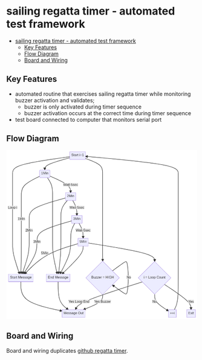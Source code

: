 # sailing regatta timer - automated test framework
<!-- TOC depthFrom:1 depthTo:6 withLinks:1 updateOnSave:1 orderedList:0 -->

- [sailing regatta timer - automated test framework](#sailing-regatta-timer-automated-test-framework)
	- [Key Features](#key-features)
	- [Flow Diagram](#flow-diagram)
	- [Board and Wiring](#board-and-wiring)

<!-- /TOC -->
## Key Features
+ automated routine that exercises sailing regatta timer while monitoring buzzer activation and validates;
  + buzzer is only activated during timer sequence
  + buzzer activation occurs at the correct time during timer sequence
+ test board connected to computer that monitors serial port

## Flow Diagram
![Flow Diagram](images/flowChart.mermaid.png)

## Board and Wiring
Board and wiring duplicates [github regatta timer](https://github.com/amesclar/regattaTimer-Kicad). 
